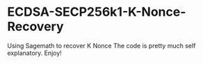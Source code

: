 # ECDSA-SECP256k1-K-Nonce-Recovery
Using Sagemath to recover K Nonce
The code is pretty much self explanatory. 
Enjoy!

